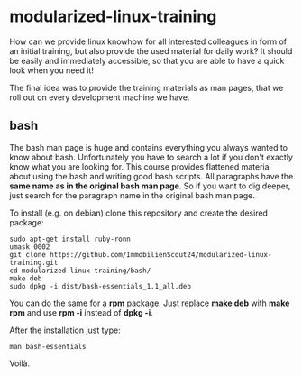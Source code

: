 modularized-linux-training
==========================
How can we provide linux knowhow for all interested colleagues in form of an initial training, but also provide the used material for daily work? It should be easily and immediately accessible, so that you are able to have a quick look when you need it!

The final idea was to provide the training materials as man pages, that we roll out on every development machine we have.

bash
----
The bash man page is huge and contains everything you always wanted to know about bash. Unfortunately you have to search a lot if you don't exactly know what you are looking for. This course provides flattened material about using the bash and writing good bash scripts. All paragraphs have the **same name as in the original bash man page**. So if you want to dig deeper, just search for the paragraph name in the original bash man page.

To install (e.g. on debian) clone this repository and create the desired package:

    sudo apt-get install ruby-ronn
    umask 0002
    git clone https://github.com/ImmobilienScout24/modularized-linux-training.git
    cd modularized-linux-training/bash/
    make deb
    sudo dpkg -i dist/bash-essentials_1.1_all.deb
    
You can do the same for a **rpm** package. Just replace **make deb** with **make rpm** and use **rpm -i** instead of **dpkg -i**.

After the installation just type:

    man bash-essentials
    
Voilà.
